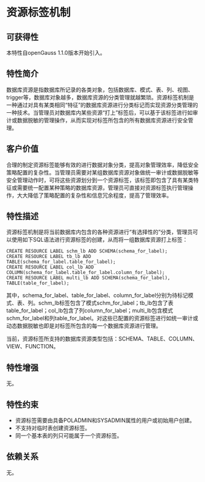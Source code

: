 # 资源标签机制<a name="ZH-CN_TOPIC_0000001105395248"></a>

## 可获得性<a name="section17746747"></a>

本特性自openGauss 1.1.0版本开始引入。

## 特性简介<a name="section25503003"></a>

数据库资源是指数据库所记录的各类对象，包括数据库、模式、表、列、视图、trigger等，数据库对象越多，数据库资源的分类管理就越繁琐。资源标签机制是一种通过对具有某类相同“特征”的数据库资源进行分类标记而实现资源分类管理的一种技术。当管理员对数据库内某些资源“打上”标签后，可以基于该标签进行如审计或数据脱敏的管理操作，从而实现对标签所包含的所有数据库资源进行安全管理。

## 客户价值<a name="section28200442"></a>

合理的制定资源标签能够有效的进行数据对象分类，提高对象管理效率，降低安全策略配置的复杂性。当管理员需要对某组数据库资源对象做统一审计或数据脱敏等安全管理动作时，可将这些资源划分到一个资源标签，该标签即包含了具有某类特征或需要统一配置某种策略的数据库资源，管理员可直接对资源标签执行管理操作，大大降低了策略配置的复杂性和信息冗余程度，提高了管理效率。

## 特性描述<a name="section3730161075314"></a>

资源标签机制是将当前数据库内包含的各种资源进行“有选择性的”分类，管理员可以使用如下SQL语法进行资源标签的创建，从而将一组数据库资源打上标签：

```
CREATE RESOURCE LABEL schm_lb ADD SCHEMA(schema_for_label);
CREATE RESOURCE LABEL tb_lb ADD TABLE(schema_for_label.table_for_label);
CREATE RESOURCE LABEL col_lb ADD COLUMN(schema_for_label.table_for_label.column_for_label);
CREATE RESOURCE LABEL multi_lb ADD SCHEMA(schema_for_label), TABLE(table_for_label);
```

其中，schema\_for\_label、table\_for\_label、column\_for\_label分别为待标记模式、表、列。schm\_lb标签包含了模式schm\_for\_label；tb\_lb包含了表table\_for\_label；col\_lb包含了列column\_for\_label；multi\_lb包含模式schm\_for\_label和列table\_for\_label。对这些已配置的资源标签进行如统一审计或动态数据脱敏也即是对标签所包含的每一个数据库资源进行管理。

当前，资源标签所支持的数据库资源类型包括：SCHEMA、TABLE、COLUMN、VIEW、FUNCTION。

## 特性增强<a name="section2534498"></a>

无。

## 特性约束<a name="section06531946143616"></a>

-   资源标签需要由具备POLADMIN和SYSADMIN属性的用户或初始用户创建。
-   不支持对临时表创建资源标签。
-   同一个基本表的列只可能属于一个资源标签。

## 依赖关系<a name="section22810484"></a>

无。

